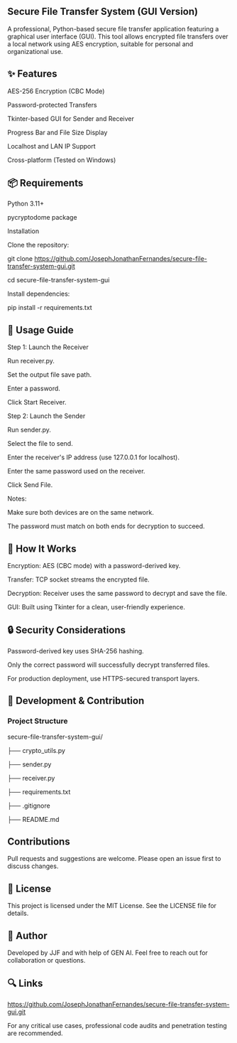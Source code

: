 ## Secure File Transfer System (GUI Version)

A professional, Python-based secure file transfer application featuring a graphical user interface (GUI). This tool allows encrypted file transfers over a local network using AES encryption, suitable for personal and organizational use.

## ✨ Features

AES-256 Encryption (CBC Mode)

Password-protected Transfers

Tkinter-based GUI for Sender and Receiver

Progress Bar and File Size Display

Localhost and LAN IP Support

Cross-platform (Tested on Windows)

## 📦 Requirements

Python 3.11+

pycryptodome package

Installation

Clone the repository:

git clone https://github.com/JosephJonathanFernandes/secure-file-transfer-system-gui.git

cd secure-file-transfer-system-gui

Install dependencies:

pip install -r requirements.txt

## 🚀 Usage Guide

Step 1: Launch the Receiver

Run receiver.py.

Set the output file save path.

Enter a password.

Click Start Receiver.

Step 2: Launch the Sender

Run sender.py.

Select the file to send.

Enter the receiver's IP address (use 127.0.0.1 for localhost).

Enter the same password used on the receiver.

Click Send File.

Notes:

Make sure both devices are on the same network.

The password must match on both ends for decryption to succeed.

## 🔐 How It Works

Encryption: AES (CBC mode) with a password-derived key.

Transfer: TCP socket streams the encrypted file.

Decryption: Receiver uses the same password to decrypt and save the file.

GUI: Built using Tkinter for a clean, user-friendly experience.

## 🔒 Security Considerations

Password-derived key uses SHA-256 hashing.

Only the correct password will successfully decrypt transferred files.

For production deployment, use HTTPS-secured transport layers.

## 💪 Development & Contribution

### Project Structure

secure-file-transfer-system-gui/

├── crypto_utils.py

├── sender.py

├── receiver.py

├── requirements.txt

├── .gitignore

├── README.md

## Contributions

Pull requests and suggestions are welcome. Please open an issue first to discuss changes.

## 📅 License

This project is licensed under the MIT License. See the LICENSE file for details.

## 👤 Author

Developed by JJF and with help of GEN AI. Feel free to reach out for collaboration or questions.

## 🔍 Links

https://github.com/JosephJonathanFernandes/secure-file-transfer-system-gui.git

For any critical use cases, professional code audits and penetration testing are recommended.
